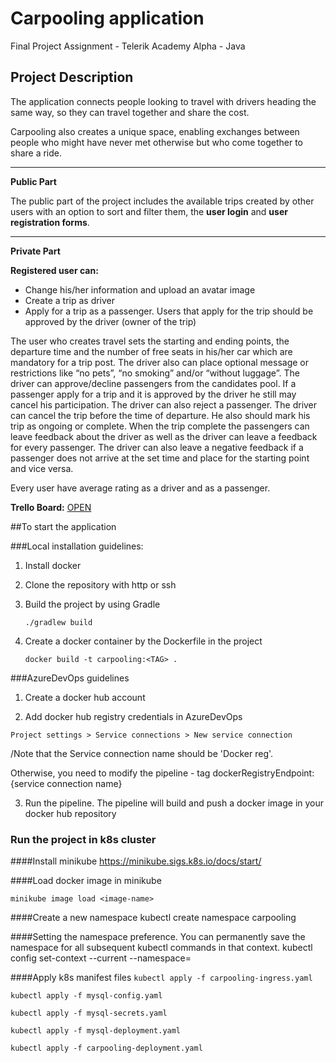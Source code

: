 # Carpooling application

Final Project Assignment - Telerik Academy Alpha - Java

## Project Description
The application connects people looking to travel with drivers heading the same way, so they can travel together and share the cost.

Carpooling also creates a unique space, enabling exchanges between people who might have never met otherwise but who come together to share a ride.

--------------------

**Public Part**


The public part of the project includes the available trips created by other users with an option to
sort and filter them, the **user login** and **user registration forms**.

--------------------

**Private Part**

**Registered user can:**
- Change his/her information and upload an avatar image
- Create a trip as driver
- Apply for a trip as a passenger. Users that apply for the trip should be approved by the driver (owner of the trip)


The user who creates travel sets the starting and ending points, the departure
time and the number of free seats in his/her car which are mandatory for a trip post.
The driver also can place optional message or restrictions like “no pets”, “no smoking” and/or “without luggage”.
The driver can approve/decline passengers from the candidates pool.
If a passenger apply for a trip and it is approved by the driver he still may cancel
his participation. The driver can also reject a passenger.
The driver can cancel the trip before the time of departure. He also should mark
his trip as ongoing or complete.
When the trip complete the passengers can leave feedback about the driver as
well as the driver can leave a feedback for every passenger. The driver can also leave a negative feedback if a passenger does not arrive at the set time and place for the starting point and vice versa.

Every user have average rating as a driver and as a passenger.

**Trello Board:** [OPEN](https://trello.com/b/VKn3ezrx/carpooling-application)

##To start the application

###Local installation guidelines:

1. Install docker

2. Clone the repository with http or ssh

3. Build the project by using Gradle

       ./gradlew build

5. Create a docker container by the Dockerfile in the project

       docker build -t carpooling:<TAG> .


###AzureDevOps guidelines

1. Create a docker hub account

2. Add docker hub registry credentials in AzureDevOps

``Project settings > Service connections > New service connection ``

/Note that the Service connection name should be 'Docker reg'.

Otherwise, you need to modify the pipeline - tag dockerRegistryEndpoint: {service connection name}

3. Run the pipeline. The pipeline will build and push a docker image in your docker hub repository



### Run the project in k8s cluster
####Install minikube
https://minikube.sigs.k8s.io/docs/start/

####Load docker image in minikube

    minikube image load <image-name>

####Create a new namespace
    kubectl create namespace carpooling


####Setting the namespace preference. You can permanently save the namespace for all subsequent kubectl commands in that context.
	kubectl config set-context --current --namespace=<insert-namespace-name-here>

####Apply k8s manifest files
`kubectl apply -f carpooling-ingress.yaml`

`kubectl apply -f mysql-config.yaml`

`kubectl apply -f mysql-secrets.yaml`

`kubectl apply -f mysql-deployment.yaml`

`kubectl apply -f carpooling-deployment.yaml`
 